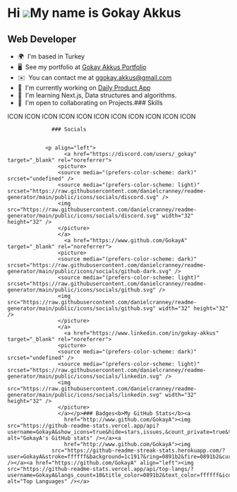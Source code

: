 Hi ![](https://user-images.githubusercontent.com/18350557/176309783-0785949b-9127-417c-8b55-ab5a4333674e.gif)My name is Gokay Akkus
===================================================================================================================================

Web Developer
-------------

*   🌍  I'm based in Turkey
*   🖥️  See my portfolio at [Gokay Akkus Portfolio](http://https://gokayakkus.vercel.app/)
*   ✉️  You can contact me at [ggokay.akkus@gmail.com](mailto:ggokay.akkus@gmail.com)
*   🚀  I'm currently working on [Daily Product App](http://https://dailygoodproduct.vercel.app/)
*   🧠  I'm learning Next.js, Data structures and algorithms.
*   🤝  I'm open to collaborating on Projects.### Skills 
<p align="left">
ICON ICON ICON ICON ICON ICON ICON ICON ICON ICON ICON 
                    </p>
                    
                  ### Socials
                  
                  
                <p align="left">
                      <a href="https://discord.com/users/_gokay" target="_blank" rel="noreferrer">
                    <picture>
                    <source media="(prefers-color-scheme: dark)" srcset="undefined" />
                    <source media="(prefers-color-scheme: light)" srcset="https://raw.githubusercontent.com/danielcranney/readme-generator/main/public/icons/socials/discord.svg" />
                    <img src="https://raw.githubusercontent.com/danielcranney/readme-generator/main/public/icons/socials/discord.svg" width="32" height="32" />
                    </picture>
                    </a>
                      <a href="https://www.github.com/GokayA" target="_blank" rel="noreferrer">
                    <picture>
                    <source media="(prefers-color-scheme: dark)" srcset="https://raw.githubusercontent.com/danielcranney/readme-generator/main/public/icons/socials/github-dark.svg" />
                    <source media="(prefers-color-scheme: light)" srcset="https://raw.githubusercontent.com/danielcranney/readme-generator/main/public/icons/socials/github.svg" />
                    <img src="https://raw.githubusercontent.com/danielcranney/readme-generator/main/public/icons/socials/github.svg" width="32" height="32" />
                    </picture>
                    </a>
                      <a href="https://www.linkedin.com/in/gokay-akkus" target="_blank" rel="noreferrer">
                    <picture>
                    <source media="(prefers-color-scheme: dark)" srcset="undefined" />
                    <source media="(prefers-color-scheme: light)" srcset="https://raw.githubusercontent.com/danielcranney/readme-generator/main/public/icons/socials/linkedin.svg" />
                    <img src="https://raw.githubusercontent.com/danielcranney/readme-generator/main/public/icons/socials/linkedin.svg" width="32" height="32" />
                    </picture>
                    </a></p>### Badges<b>My GitHub Stats</b><a
                      href="http://www.github.com/GokayA"><img src="https://github-readme-stats.vercel.app/api?username=GokayA&show_icons=true&hide=stars,issues,&count_private=true&title_color=0891b2&text_color=ffffff&icon_color=0891b2&bg_color=1c1917&hide_border=true&show_icons=true" alt="GokayA's GitHub stats" /></a><a
                      href="http://www.github.com/GokayA"><img
                  src="https://github-readme-streak-stats.herokuapp.com/?user=GokayA&stroke=ffffff&background=1c1917&ring=0891b2&fire=0891b2&currStreakNum=ffffff&currStreakLabel=0891b2&sideNums=ffffff&sideLabels=ffffff&dates=ffffff&hide_border=true" /></a><a href="https://github.com/GokayA" align="left"><img src="https://github-readme-stats.vercel.app/api/top-langs/?username=GokayA&langs_count=10&title_color=0891b2&text_color=ffffff&icon_color=0891b2&bg_color=1c1917&hide_border=true&locale=en&custom_title=Top%20%Languages" alt="Top Languages" /></a>
